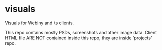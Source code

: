 visuals
=======

Visuals for Webiny and its clients. 

This repo contains mostly PSDs, screenshots and other image data. 
Client HTML file ARE NOT contained inside this repo, they are inside 'projects' repo.
